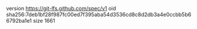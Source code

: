 version https://git-lfs.github.com/spec/v1
oid sha256:7deb1bf28f987fc00ed7f395aba54d3536cd8c8d2db3a4e0ccbb5b66792ba1e1
size 1661
